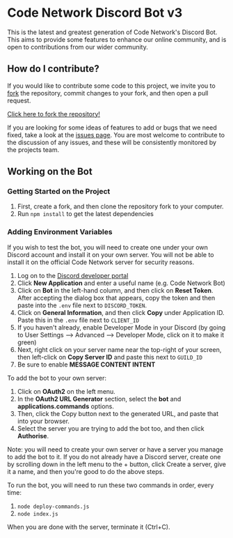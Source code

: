# Code Network Discord Bot v3

This is the latest and greatest generation of Code Network's Discord Bot. This aims to provide some features to enhance our online community, and is open to contributions from our wider community.

## How do I contribute?

If you would like to contribute some code to this project, we invite you to [fork](https://docs.github.com/en/pull-requests/collaborating-with-pull-requests/working-with-forks/fork-a-repo) the repository, commit changes to your fork, and then open a pull request.

[Click here to fork the repository!](https://github.com/codenetwork/discord-bot-v3/fork)

If you are looking for some ideas of features to add or bugs that we need fixed, take a look at the [issues page](https://github.com/codenetwork/discord-bot-v3/issues). You are most welcome to contribute to the discussion of any issues, and these will be consistently monitored by the projects team.

## Working on the Bot

### Getting Started on the Project
1. First, create a fork, and then clone the repository fork to your computer.
2. Run `npm install` to get the latest dependencies

### Adding Environment Variables
If you wish to test the bot, you will need to create one under your own Discord account and install it on your own server. You will not be able to install it on the official Code Network server for security reasons.

1. Log on to the [Discord developer portal](https://discord.com/developers/applications)
2. Click **New Application** and enter a useful name (e.g. Code Network Bot)
3. Click on **Bot** in the left-hand column, and then click on **Reset Token**. After accepting the dialog box that appears, copy the token and then paste into the `.env` file next to `DISCORD_TOKEN`.
4. Click on **General Information**, and then click **Copy** under Application ID. Paste this in the `.env` file next to `CLIENT_ID`
5. If you haven't already, enable Developer Mode in your Discord (by going to User Settings --> Advanced --> Developer Mode, click on it to make it green)
6. Next, right click on your server name near the top-right of your screen, then left-click on **Copy Server ID** and paste this next to `GUILD_ID`
7. Be sure to enable **MESSAGE CONTENT INTENT**

To add the bot to your own server:
1. Click on **OAuth2** on the left menu.
2. In the **OAuth2 URL Generator** section, select the **bot** and **applications.commands** options.
3. Then, click the Copy button next to the generated URL, and paste that into your browser.
4. Select the server you are trying to add the bot too, and then click **Authorise**.

Note: you will need to create your own server or have a server you manage to add the bot to it. If you do not already have a Discord server, create one by scrolling down in the left menu to the + button, click Create a server, give it a name, and then you're good to do the above steps.

To run the bot, you will need to run these two commands in order, every time:
1. `node deploy-commands.js`
2. `node index.js`

When you are done with the server, terminate it (Ctrl+C).
